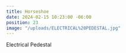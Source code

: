 ```yaml
---
title: Horseshoe
date: 2024-02-15 10:23:00 -06:00
position: 23
image: "/uploads/ELECTRICAL%20PEDESTAL.jpg"
---
```


Electrical Pedestal